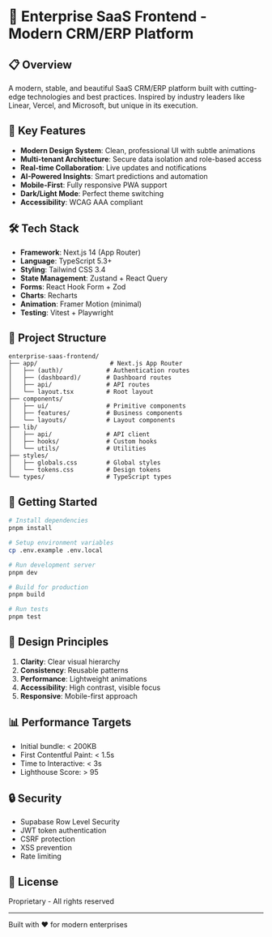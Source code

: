 # 🚀 Enterprise SaaS Frontend - Modern CRM/ERP Platform

## 📋 Overview

A modern, stable, and beautiful SaaS CRM/ERP platform built with cutting-edge technologies and best practices. Inspired by industry leaders like Linear, Vercel, and Microsoft, but unique in its execution.

## 🎯 Key Features

- **Modern Design System**: Clean, professional UI with subtle animations
- **Multi-tenant Architecture**: Secure data isolation and role-based access
- **Real-time Collaboration**: Live updates and notifications
- **AI-Powered Insights**: Smart predictions and automation
- **Mobile-First**: Fully responsive PWA support
- **Dark/Light Mode**: Perfect theme switching
- **Accessibility**: WCAG AAA compliant

## 🛠️ Tech Stack

- **Framework**: Next.js 14 (App Router)
- **Language**: TypeScript 5.3+
- **Styling**: Tailwind CSS 3.4
- **State Management**: Zustand + React Query
- **Forms**: React Hook Form + Zod
- **Charts**: Recharts
- **Animation**: Framer Motion (minimal)
- **Testing**: Vitest + Playwright

## 📁 Project Structure

```
enterprise-saas-frontend/
├── app/                    # Next.js App Router
│   ├── (auth)/            # Authentication routes
│   ├── (dashboard)/       # Dashboard routes
│   ├── api/               # API routes
│   └── layout.tsx         # Root layout
├── components/
│   ├── ui/                # Primitive components
│   ├── features/          # Business components
│   └── layouts/           # Layout components
├── lib/
│   ├── api/               # API client
│   ├── hooks/             # Custom hooks
│   └── utils/             # Utilities
├── styles/
│   ├── globals.css        # Global styles
│   └── tokens.css         # Design tokens
└── types/                 # TypeScript types
```

## 🚀 Getting Started

```bash
# Install dependencies
pnpm install

# Setup environment variables
cp .env.example .env.local

# Run development server
pnpm dev

# Build for production
pnpm build

# Run tests
pnpm test
```

## 🎨 Design Principles

1. **Clarity**: Clear visual hierarchy
2. **Consistency**: Reusable patterns
3. **Performance**: Lightweight animations
4. **Accessibility**: High contrast, visible focus
5. **Responsive**: Mobile-first approach

## 📊 Performance Targets

- Initial bundle: < 200KB
- First Contentful Paint: < 1.5s
- Time to Interactive: < 3s
- Lighthouse Score: > 95

## 🔒 Security

- Supabase Row Level Security
- JWT token authentication
- CSRF protection
- XSS prevention
- Rate limiting

## 📝 License

Proprietary - All rights reserved

---

Built with ❤️ for modern enterprises